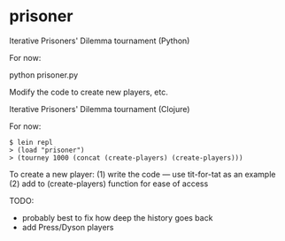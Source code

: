 # prisoner

Iterative Prisoners' Dilemma tournament
(Python)

For now:

python prisoner.py

Modify the code to create new players, etc.

Iterative Prisoners' Dilemma tournament (Clojure)

For now:

    $ lein repl
    > (load "prisoner")
    > (tourney 1000 (concat (create-players) (create-players)))

To create a new player:
(1) write the code — use tit-for-tat as an example
(2) add to (create-players) function for ease of access

TODO:

- probably best to fix how deep the history goes back
- add Press/Dyson players
